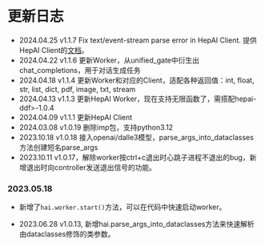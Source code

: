 # 更新日志

+ 2024.04.25 v1.1.7 Fix text/event-stream parse error in HepAI Client. 提供HepAI Client的[文档](hepai_client.md)。
+ 2024.04.22 v1.1.6 更新Worker，从unified_gate中衍生出chat_completions，用于对话生成任务
+ 2024.04.18 v1.1.4 更新Worker和对应的Client，适配各种返回值：int, float, str, list, dict, pdf, image, txt, stream
+ 2024.04.13 v1.1.3 更新HepAI Worker，现在支持无限函数了，需搭配hepai-ddf>-1.0.4
+ 2024.04.09 v1.1.1 更新HepAI Client
+ 2024.03.08 v1.0.19 删除imp包，支持python3.12
+ 2023.10.18 v1.0.18 接入openai/dalle3模型，parse_args_into_dataclasses方法创建短名parse_args
+ 2023.10.11 v1.0.17，解除worker按ctrl+c退出时心跳子进程不退出的bug，新增退出时向controller发送退出信号的功能。

### 2023.05.18
+ 新增了`hai.worker.start()`方法，可以在代码中快速启动worker。

+ 2023.06.28 v1.0.13, 新增hai.parse_args_into_dataclasses方法来快速解析由dataclasses修饰的类参数。

